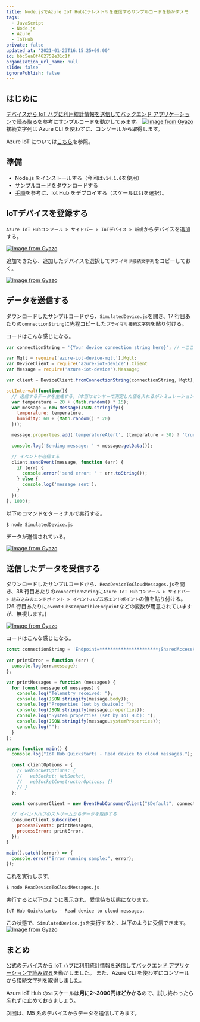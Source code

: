 ```yaml
---
title: Node.jsでAzure IoT Hubにテレメトリを送信するサンプルコードを動かすメモ
tags:
  - JavaScript
  - Node.js
  - Azure
  - IoTHub
private: false
updated_at: '2021-01-23T16:15:25+09:00'
id: bbc5ea0f462752e31c1f
organization_url_name: null
slide: false
ignorePublish: false
---
```

## はじめに

[デバイスから IoT ハブに利用統計情報を送信してバックエンド アプリケーションで読み取る](https://docs.microsoft.com/ja-jp/azure/iot-hub/quickstart-send-telemetry-node)を参考にサンプルコードを動かしてみます。
[![Image from Gyazo](https://i.gyazo.com/2423a85698f478493dd983f957020b80.gif)](https://gyazo.com/2423a85698f478493dd983f957020b80)
接続文字列は Azure CLI を使わずに、コンソールから取得します。

Azure IoT については[こちら](https://docs.microsoft.com/ja-jp/azure/iot-hub/about-iot-hub)を参照。

## 準備

- Node.js をインストールする（今回は`v14.1.0`を使用）
- [サンプルコード](https://github.com/Azure-Samples/azure-iot-samples-node/releases/tag/234607)をダウンロードする
- [手順](https://docs.microsoft.com/ja-jp/azure/iot-hub/quickstart-send-telemetry-node#create-an-iot-hub)を参考に、Iot Hub をデプロイする（スケールは`S1`を選択）。

## IoTデバイスを登録する

`Azure IoT Hubコンソール > サイドバー > IoTデバイス > 新規`からデバイスを追加する。

[![Image from Gyazo](https://i.gyazo.com/4d8dbbb9f7f3e00b51a68f7785339c67.png)](https://gyazo.com/4d8dbbb9f7f3e00b51a68f7785339c67)

追加できたら、追加したデバイスを選択して`プライマリ接続文字列`をコピーしておく。

[![Image from Gyazo](https://i.gyazo.com/a40da1626b1bae301fdf49e130c50a9e.png)](https://gyazo.com/a40da1626b1bae301fdf49e130c50a9e)

## データを送信する

ダウンロードしたサンプルコードから、`SimulatedDevice.js`を開き、17 行目あたりの`connectionString`に先程コピーした`プライマリ接続文字列`を貼り付ける。

コードはこんな感じになる。

```javascript
var connectionString = '{Your device connection string here}'; // ←ここに`プライマリ接続文字列`を貼り付ける。

var Mqtt = require('azure-iot-device-mqtt').Mqtt;
var DeviceClient = require('azure-iot-device').Client
var Message = require('azure-iot-device').Message;

var client = DeviceClient.fromConnectionString(connectionString, Mqtt);

setInterval(function(){
  // 送信するデータを生成する。（本当はセンサーで測定した値を入れるがシミュレーションのため乱数を使用）
  var temperature = 20 + (Math.random() * 15);
  var message = new Message(JSON.stringify({
    temperature: temperature,
    humidity: 60 + (Math.random() * 20)
  }));

  message.properties.add('temperatureAlert', (temperature > 30) ? 'true' : 'false');

  console.log('Sending message: ' + message.getData());

  // イベントを送信する
  client.sendEvent(message, function (err) {
    if (err) {
      console.error('send error: ' + err.toString());
    } else {
      console.log('message sent');
    }
  });
}, 1000);
```

以下のコマンドをターミナルで実行する。

```
$ node SimulatedDevice.js
```

データが送信されている。

[![Image from Gyazo](https://i.gyazo.com/704649ca914c6fb0fae082906579d5d8.gif)](https://gyazo.com/704649ca914c6fb0fae082906579d5d8)

## 送信したデータを受信する

ダウンロードしたサンプルコードから、`ReadDeviceToCloudMessages.js`を開き、38 行目あたりの`connectionString`に`Azure IoT Hubコンソール > サイドバー > 組み込みのエンドポイント > イベントハブ五感エンドポイント`の値を貼り付ける。
(26 行目あたりに`eventHubsCompatibleEndpoint`などの変数が用意されていますが、無視します。)

[![Image from Gyazo](https://i.gyazo.com/408993c68743b313adf73b8f5f3e3844.png)](https://gyazo.com/408993c68743b313adf73b8f5f3e3844)

コードはこんな感じになる。

```javascript:ReadDeviceToCloudMessages.js
const connectionString = 'Endpoint=**********************;SharedAccessKeyName=*****************;EntityPath=********************';

var printError = function (err) {
  console.log(err.message);
};

var printMessages = function (messages) {
  for (const message of messages) {
    console.log("Telemetry received: ");
    console.log(JSON.stringify(message.body));
    console.log("Properties (set by device): ");
    console.log(JSON.stringify(message.properties));
    console.log("System properties (set by IoT Hub): ");
    console.log(JSON.stringify(message.systemProperties));
    console.log("");
  }
};

async function main() {
  console.log("IoT Hub Quickstarts - Read device to cloud messages.");

  const clientOptions = {
    // webSocketOptions: {
    //   webSocket: WebSocket,
    //   webSocketConstructorOptions: {}
    // }
  };

  const consumerClient = new EventHubConsumerClient("$Default", connectionString, clientOptions);

  // イベントハブのストリームからデータを取得する
  consumerClient.subscribe({
    processEvents: printMessages,
    processError: printError,
  });
}

main().catch((error) => {
  console.error("Error running sample:", error);
});
```

これを実行します。

```bash
$ node ReadDeviceToCloudMessages.js
```

実行すると以下のように表示され、受信待ち状態になります。

```
IoT Hub Quickstarts - Read device to cloud messages.
```

この状態で、`SimulatedDevice.js`を実行すると、以下のように受信できます。
[![Image from Gyazo](https://i.gyazo.com/2423a85698f478493dd983f957020b80.gif)](https://gyazo.com/2423a85698f478493dd983f957020b80)

## まとめ

公式の[デバイスから IoT ハブに利用統計情報を送信してバックエンド アプリケーションで読み取る](https://docs.microsoft.com/ja-jp/azure/iot-hub/quickstart-send-telemetry-node)を動かしました。
また、Azure CLI を使わずにコンソールから接続文字列を取得しました。

Azure IoT Hub の`S1`スケールは**月に2~3000円ほどかかる**ので、試し終わったら忘れずに止めておきましょう。

次回は、M5 系のデバイスからデータを送信してみます。
